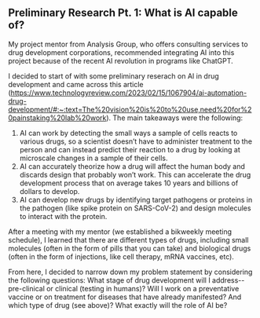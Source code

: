 ## Preliminary Research Pt. 1: What is AI capable of? 

My project mentor from Analysis Group, who offers consulting services to drug development corporations, recommended integrating AI into this project because of the recent AI revolution in programs like ChatGPT. 

I decided to start of with some preliminary reserach on AI in drug development and came across this article (https://www.technologyreview.com/2023/02/15/1067904/ai-automation-drug-development/#:~:text=The%20vision%20is%20to%20use,need%20for%20painstaking%20lab%20work). The main takeaways were the following:
1. AI can work by detecting the small ways a sample of cells reacts to various drugs, so a scientist doesn’t have to administer treatment to the person and can instead predict their reaction to a drug by looking at microscale changes in a sample of their cells.
2. AI can accurately theorize how a drug will affect the human body and discards design that probably won’t work. This can accelerate the drug development process that on average takes 10 years and billions of dollars to develop.
3. AI can develop new drugs by identifying target pathogens or proteins in the pathogen (like spike protein on SARS-CoV-2) and design molecules to interact with the protein.

After a meeting with my mentor (we established a bikweekly meeting schedule), I learned that there are different types of drugs, including small molecules (often in the form of pills that you can take) and biological drugs (often in the form of injections, like cell therapy, mRNA vaccines, etc). 

From here, I decided to narrow down my problem statement by considering the following questions: What stage of drug development will I address--pre-clinical or clinical (testing in humans)? Will I work on a preventative vaccine or on treatment for diseases that have already manifested? And which type of drug (see above)? What exactly will the role of AI be? 
